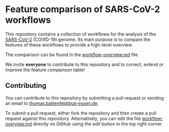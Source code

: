 # Feature comparison of SARS-CoV-2 workflows

This repository contains a collection of workflows for the analysis of the [SARS-CoV-2](https://www.who.int/emergencies/diseases/novel-coronavirus-2019) (COVID-19) genome. Its main purpose is to compare the features of these workflows to provide a high-level overview.

The comparison can be found in the [workflow-overview.md](workflow-overview.md) file.

We invite **everyone** to contribute to this repository and to correct, extend or improve the feature comparison table!

## Contributing

You can contribute to this repository by submitting a pull request or sending an email to thomas.battenfeld@uk-essen.de.

To submit a pull request, either fork the repository and then create a pull request against this repository.
Alternatively, you can edit the file [workflow-overview.md](workflow-overview.md) directly on GitHub using the edit button in the top right corner.
